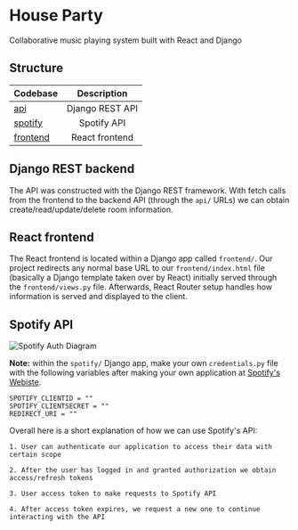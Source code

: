 # House Party
Collaborative music playing system built with React and Django

## Structure

| Codebase             |      Description      |
| :------------------- | :-------------------: |
| [api](music_controller/api)           |      Django REST API  |
| [spotify](music_controller/spotify)   |      Spotify API      |
| [frontend](music_controller/frontend) |    React frontend     |


## Django REST backend

The API was constructed with the Django REST framework. With fetch calls from the frontend to the backend API (through the `api/` URLs) we can obtain create/read/update/delete room information.

## React frontend

The React frontend is located within a Django app called `frontend/`. Our project redirects any normal base URL to our `frontend/index.html` file (basically a Django template taken over by React) initially served through the `frontend/views.py` file. Afterwards, React Router setup handles how information is served and displayed to the client.

## Spotify API

![Spotify Auth Diagram](https://developer.spotify.com/assets/AuthG_AuthoriztionCode.png)

**Note:** within the `spotify/` Django app, make your own `credentials.py` file with the following variables after making your own application at [Spotify's Webiste](https://developer.spotify.com/dashboard/).

```
SPOTIFY_CLIENTID = ""
SPOTIFY_CLIENTSECRET = ""
REDIRECT_URI = ""
```

Overall here is a short explanation of how we can use Spotify's API:

    1. User can authenticate our application to access their data with certain scope

    2. After the user has logged in and granted authorization we obtain access/refresh tokens

    3. User access token to make requests to Spotify API

    4. After access token expires, we request a new one to continue interacting with the API 
